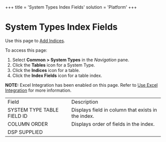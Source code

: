 +++
title = 'System Types Index Fields'
solution = 'Platform'
+++

# System Types Index Fields

<div class="use">

Use this page to [Add Indices](../Use_Cases/Add_Indices.htm).

</div>

To access this page:

1.  Select <span style="font-weight: bold;">Common \> System
    Types</span> in the *Navigation* pane.
2.  Click the **Tables** icon for a System Type.
3.  Click the **Indices** icon for a table.
4.  Click the **Index Fields** icon for a table index.

<span style="font-weight: bold;">NOTE:</span> Excel Integration has been
enabled on this page. Refer to [Use Excel
Integration](../../Excel_Int/Use_Excel_Integration.htm) for more
information.

|                            |                                                    |
| -------------------------- | -------------------------------------------------- |
| Field                      | Description                                        |
| SYSTEM TYPE TABLE FIELD ID | Displays field in column that exists in the index. |
| COLUMN ORDER               | Displays order of fields in the index.             |
| DSP SUPPLIED               |                                                    |
